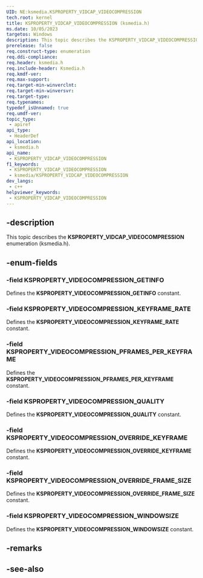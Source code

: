```yaml
---
UID: NE:ksmedia.KSPROPERTY_VIDCAP_VIDEOCOMPRESSION
tech.root: kernel
title: KSPROPERTY_VIDCAP_VIDEOCOMPRESSION (ksmedia.h)
ms.date: 10/05/2023
targetos: Windows
description: This topic describes the KSPROPERTY_VIDCAP_VIDEOCOMPRESSION enumeration (ksmedia.h).
prerelease: false
req.construct-type: enumeration
req.ddi-compliance: 
req.header: ksmedia.h
req.include-header: Ksmedia.h
req.kmdf-ver: 
req.max-support: 
req.target-min-winverclnt: 
req.target-min-winversvr: 
req.target-type: 
req.typenames: 
typedef_isUnnamed: true
req.umdf-ver: 
topic_type:
 - apiref
api_type:
 - HeaderDef
api_location:
 - ksmedia.h
api_name:
 - KSPROPERTY_VIDCAP_VIDEOCOMPRESSION
f1_keywords:
 - KSPROPERTY_VIDCAP_VIDEOCOMPRESSION
 - ksmedia/KSPROPERTY_VIDCAP_VIDEOCOMPRESSION
dev_langs:
 - c++
helpviewer_keywords:
 - KSPROPERTY_VIDCAP_VIDEOCOMPRESSION
---
```


## -description

This topic describes the **KSPROPERTY_VIDCAP_VIDEOCOMPRESSION** enumeration (ksmedia.h).

## -enum-fields

### -field KSPROPERTY_VIDEOCOMPRESSION_GETINFO

Defines the **KSPROPERTY_VIDEOCOMPRESSION_GETINFO** constant.

### -field KSPROPERTY_VIDEOCOMPRESSION_KEYFRAME_RATE

Defines the **KSPROPERTY_VIDEOCOMPRESSION_KEYFRAME_RATE** constant.

### -field KSPROPERTY_VIDEOCOMPRESSION_PFRAMES_PER_KEYFRAME

Defines the **KSPROPERTY_VIDEOCOMPRESSION_PFRAMES_PER_KEYFRAME** constant.

### -field KSPROPERTY_VIDEOCOMPRESSION_QUALITY

Defines the **KSPROPERTY_VIDEOCOMPRESSION_QUALITY** constant.

### -field KSPROPERTY_VIDEOCOMPRESSION_OVERRIDE_KEYFRAME

Defines the **KSPROPERTY_VIDEOCOMPRESSION_OVERRIDE_KEYFRAME** constant.

### -field KSPROPERTY_VIDEOCOMPRESSION_OVERRIDE_FRAME_SIZE

Defines the **KSPROPERTY_VIDEOCOMPRESSION_OVERRIDE_FRAME_SIZE** constant.

### -field KSPROPERTY_VIDEOCOMPRESSION_WINDOWSIZE

Defines the **KSPROPERTY_VIDEOCOMPRESSION_WINDOWSIZE** constant.

## -remarks

## -see-also
